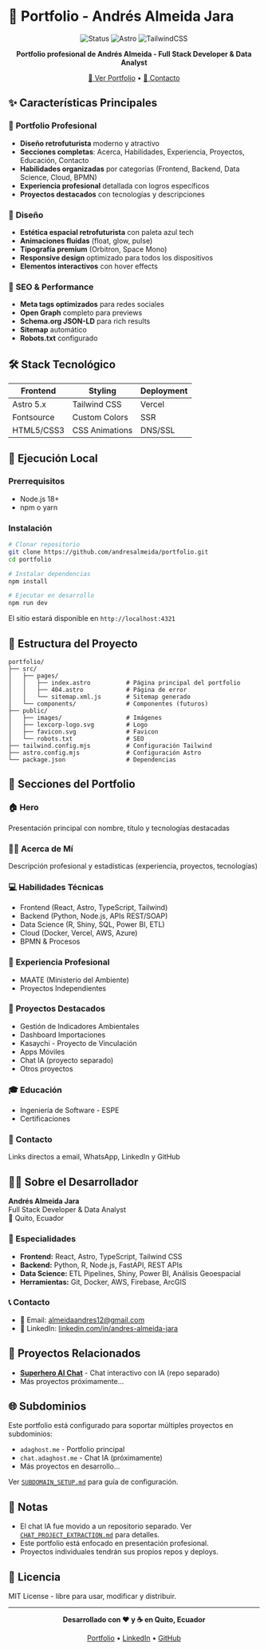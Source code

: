 # 💼 Portfolio - Andrés Almeida Jara

<div align="center">

![Status](https://img.shields.io/badge/Status-Live-green?style=for-the-badge)
![Astro](https://img.shields.io/badge/Astro-FF5D01?style=for-the-badge&logo=astro&logoColor=white)
![TailwindCSS](https://img.shields.io/badge/Tailwind_CSS-38B2AC?style=for-the-badge&logo=tailwind-css&logoColor=white)

**Portfolio profesional de Andrés Almeida - Full Stack Developer & Data Analyst**

[🚀 Ver Portfolio](https://adaghost.me/) • [📧 Contacto](mailto:almeidaandres12@gmail.com)

</div>

## ✨ Características Principales

### 💼 **Portfolio Profesional**
- **Diseño retrofuturista** moderno y atractivo
- **Secciones completas**: Acerca, Habilidades, Experiencia, Proyectos, Educación, Contacto
- **Habilidades organizadas** por categorías (Frontend, Backend, Data Science, Cloud, BPMN)
- **Experiencia profesional** detallada con logros específicos
- **Proyectos destacados** con tecnologías y descripciones

### 🎨 **Diseño**
- **Estética espacial retrofuturista** con paleta azul tech
- **Animaciones fluidas** (float, glow, pulse)
- **Tipografía premium** (Orbitron, Space Mono)
- **Responsive design** optimizado para todos los dispositivos
- **Elementos interactivos** con hover effects

### 📱 **SEO & Performance**
- **Meta tags optimizados** para redes sociales
- **Open Graph** completo para previews
- **Schema.org JSON-LD** para rich results
- **Sitemap** automático
- **Robots.txt** configurado

## 🛠️ Stack Tecnológico

| Frontend | Styling | Deployment |
|----------|---------|------------|
| Astro 5.x | Tailwind CSS | Vercel |
| Fontsource | Custom Colors | SSR |
| HTML5/CSS3 | CSS Animations | DNS/SSL |

## 🚀 Ejecución Local

### Prerrequisitos
- Node.js 18+ 
- npm o yarn

### Instalación

```bash
# Clonar repositorio
git clone https://github.com/andresalmeida/portfolio.git
cd portfolio

# Instalar dependencias
npm install

# Ejecutar en desarrollo
npm run dev
```

El sitio estará disponible en `http://localhost:4321`

## 📄 Estructura del Proyecto

```
portfolio/
├── src/
│   ├── pages/
│   │   ├── index.astro          # Página principal del portfolio
│   │   ├── 404.astro            # Página de error
│   │   └── sitemap.xml.js       # Sitemap generado
│   └── components/              # Componentes (futuros)
├── public/
│   ├── images/                  # Imágenes
│   ├── lexcorp-logo.svg         # Logo
│   ├── favicon.svg              # Favicon
│   └── robots.txt               # SEO
├── tailwind.config.mjs          # Configuración Tailwind
├── astro.config.mjs             # Configuración Astro
└── package.json                 # Dependencias
```

## 🎯 Secciones del Portfolio

### 🏠 **Hero**
Presentación principal con nombre, título y tecnologías destacadas

### 👨‍💻 **Acerca de Mí**
Descripción profesional y estadísticas (experiencia, proyectos, tecnologías)

### 💻 **Habilidades Técnicas**
- Frontend (React, Astro, TypeScript, Tailwind)
- Backend (Python, Node.js, APIs REST/SOAP)
- Data Science (R, Shiny, SQL, Power BI, ETL)
- Cloud (Docker, Vercel, AWS, Azure)
- BPMN & Procesos

### 💼 **Experiencia Profesional**
- MAATE (Ministerio del Ambiente)
- Proyectos Independientes

### 🚀 **Proyectos Destacados**
- Gestión de Indicadores Ambientales
- Dashboard Importaciones
- Kasaychi - Proyecto de Vinculación
- Apps Móviles
- Chat IA (proyecto separado)
- Otros proyectos

### 🎓 **Educación**
- Ingeniería de Software - ESPE
- Certificaciones

### 📧 **Contacto**
Links directos a email, WhatsApp, LinkedIn y GitHub

## 👨‍💻 Sobre el Desarrollador

**Andrés Almeida Jara**  
Full Stack Developer & Data Analyst  
📍 Quito, Ecuador  

### 🎯 Especialidades
- **Frontend:** React, Astro, TypeScript, Tailwind CSS
- **Backend:** Python, R, Node.js, FastAPI, REST APIs
- **Data Science:** ETL Pipelines, Shiny, Power BI, Análisis Geoespacial
- **Herramientas:** Git, Docker, AWS, Firebase, ArcGIS

### 📞 Contacto
- 📧 Email: [almeidaandres12@gmail.com](mailto:almeidaandres12@gmail.com)
- 💼 LinkedIn: [linkedin.com/in/andres-almeida-jara](https://linkedin.com/in/andres-almeida-jara/)

## 🔗 Proyectos Relacionados

- [**Superhero AI Chat**](https://github.com/tu-usuario/superhero-ai-chat) - Chat interactivo con IA (repo separado)
- Más proyectos próximamente...

## 🌐 Subdominios

Este portfolio está configurado para soportar múltiples proyectos en subdominios:

- `adaghost.me` - Portfolio principal
- `chat.adaghost.me` - Chat IA (próximamente)
- Más proyectos en desarrollo...

Ver [`SUBDOMAIN_SETUP.md`](./SUBDOMAIN_SETUP.md) para guía de configuración.

## 📝 Notas

- El chat IA fue movido a un repositorio separado. Ver [`CHAT_PROJECT_EXTRACTION.md`](./CHAT_PROJECT_EXTRACTION.md) para detalles.
- Este portfolio está enfocado en presentación profesional.
- Proyectos individuales tendrán sus propios repos y deploys.

## 📄 Licencia

MIT License - libre para usar, modificar y distribuir.

---

<div align="center">

**Desarrollado con ❤️ y ☕ en Quito, Ecuador**

[Portfolio](https://adaghost.me) • [LinkedIn](https://linkedin.com/in/andres-almeida-jara/) • [GitHub](https://github.com/andresalmeida)

</div>
